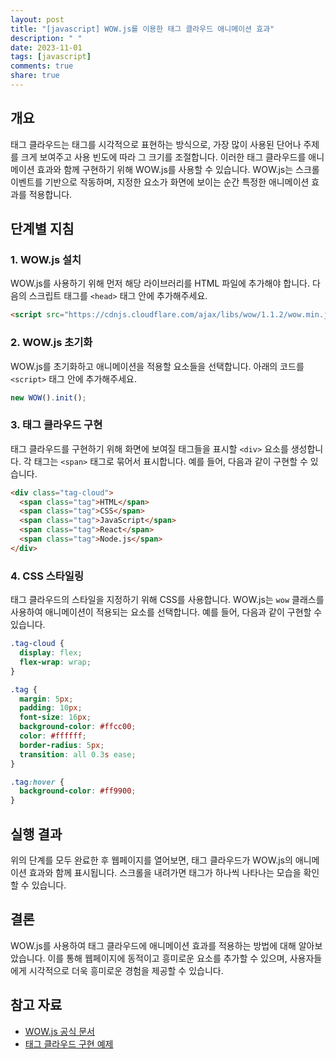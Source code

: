 ```yaml
---
layout: post
title: "[javascript] WOW.js를 이용한 태그 클라우드 애니메이션 효과"
description: " "
date: 2023-11-01
tags: [javascript]
comments: true
share: true
---
```


## 개요

태그 클라우드는 태그를 시각적으로 표현하는 방식으로, 가장 많이 사용된 단어나 주제를 크게 보여주고 사용 빈도에 따라 그 크기를 조절합니다. 이러한 태그 클라우드를 애니메이션 효과와 함께 구현하기 위해 WOW.js를 사용할 수 있습니다. WOW.js는 스크롤 이벤트를 기반으로 작동하며, 지정한 요소가 화면에 보이는 순간 특정한 애니메이션 효과를 적용합니다.

## 단계별 지침

### 1. WOW.js 설치

WOW.js를 사용하기 위해 먼저 해당 라이브러리를 HTML 파일에 추가해야 합니다. 다음의 스크립트 태그를 `<head>` 태그 안에 추가해주세요.

```html
<script src="https://cdnjs.cloudflare.com/ajax/libs/wow/1.1.2/wow.min.js"></script>
```

### 2. WOW.js 초기화

WOW.js를 초기화하고 애니메이션을 적용할 요소들을 선택합니다. 아래의 코드를 `<script>` 태그 안에 추가해주세요.

```javascript
new WOW().init();
```

### 3. 태그 클라우드 구현

태그 클라우드를 구현하기 위해 화면에 보여질 태그들을 표시할 `<div>` 요소를 생성합니다. 각 태그는 `<span>` 태그로 묶어서 표시합니다. 예를 들어, 다음과 같이 구현할 수 있습니다.

```html
<div class="tag-cloud">
  <span class="tag">HTML</span>
  <span class="tag">CSS</span>
  <span class="tag">JavaScript</span>
  <span class="tag">React</span>
  <span class="tag">Node.js</span>
</div>
```

### 4. CSS 스타일링

태그 클라우드의 스타일을 지정하기 위해 CSS를 사용합니다. WOW.js는 `wow` 클래스를 사용하여 애니메이션이 적용되는 요소를 선택합니다. 예를 들어, 다음과 같이 구현할 수 있습니다.

```css
.tag-cloud {
  display: flex;
  flex-wrap: wrap;
}

.tag {
  margin: 5px;
  padding: 10px;
  font-size: 16px;
  background-color: #ffcc00;
  color: #ffffff;
  border-radius: 5px;
  transition: all 0.3s ease;
}

.tag:hover {
  background-color: #ff9900;
}
```

## 실행 결과

위의 단계를 모두 완료한 후 웹페이지를 열어보면, 태그 클라우드가 WOW.js의 애니메이션 효과와 함께 표시됩니다. 스크롤을 내려가면 태그가 하나씩 나타나는 모습을 확인할 수 있습니다.

## 결론

WOW.js를 사용하여 태그 클라우드에 애니메이션 효과를 적용하는 방법에 대해 알아보았습니다. 이를 통해 웹페이지에 동적이고 흥미로운 요소를 추가할 수 있으며, 사용자들에게 시각적으로 더욱 흥미로운 경험을 제공할 수 있습니다.

## 참고 자료

- [WOW.js 공식 문서](https://wowjs.uk/)
- [태그 클라우드 구현 예제](https://www.w3schools.com/howto/howto_css_tag_cloud.asp)